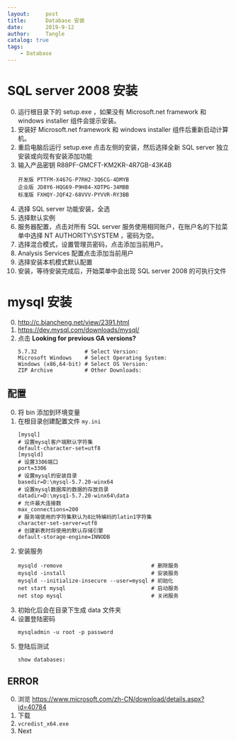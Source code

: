 ```yaml
---
layout:     post
title:      Database 安装
date:       2019-9-12
author:     Tangle
catalog: true
tags:
    - Database
---
```


#  SQL server 2008 安装

0. 运行根目录下的 setup.exe ，如果没有 Microsoft.net framework 和 windows installer 组件会提示安装。
0. 安装好 Microsoft.net framework 和 windows installer 组件后重新启动计算机。
0. 重启电脑后运行 setup.exe 点击左侧的安装，然后选择全新 SQL server 独立安装或向现有安装添加功能
0. 输入产品密钥 R88PF-GMCFT-KM2KR-4R7GB-43K4B
    ```
    开发版 PTTFM-X467G-P7RH2-3Q6CG-4DMYB
    企业版 JD8Y6-HQG69-P9H84-XDTPG-34MBB
    标准版 FXHQY-JQF42-68VVV-PYVVR-RY3BB
    ```
0. 选择 SQL server 功能安装，全选
0. 选择默认实例
0. 服务器配置，点击对所有 SQL server 服务使用相同账户，在账户名的下拉菜单中选择 NT AUTHORITY\SYSTEM ，密码为空。
0. 选择混合模式，设置管理员密码，点击添加当前用户。
0. Analysis Services 配置点击添加当前用户
0. 选择安装本机模式默认配置
0. 安装，等待安装完成后，开始菜单中会出现 SQL server 2008 的可执行文件

# mysql 安装

0. <http://c.biancheng.net/view/2391.html>
0. <https://dev.mysql.com/downloads/mysql/>
0. 点击 **Looking for previous GA versions?**
    ```
    5.7.32               # Select Version:
    Microsoft Windows    # Select Operating System:
    Windows (x86,64-bit) # Select OS Version:
    ZIP Archive          # Other Downloads:
    ```
## 配置

0. 将 bin 添加到环境变量
0. 在根目录创建配置文件 `my.ini`
    ```
    [mysql]
    # 设置mysql客户端默认字符集
    default-character-set=utf8
    [mysqld]
    # 设置3306端口
    port=3306
    # 设置mysql的安装目录
    basedir=D:\mysql-5.7.20-winx64
    # 设置mysql数据库的数据的存放目录
    datadir=D:\mysq1-5.7.20-winx64\data
    # 允许最大连接数
    max_connections=200
    # 服务端使用的字符集默认为8比特编码的latin1字符集
    character-set-server=utf8
    # 创建新表时将使用的默认存储引擎
    default-storage-engine=INNODB
    ```
0. 安装服务
    ```
    mysqld -remove                            # 删除服务
    mysqld -install                           # 安装服务
    mysqld --initialize-insecure --user=mysql # 初始化
    net start mysql                           # 启动服务
    net stop mysql                            # 关闭服务
    ```
0. 初始化后会在目录下生成 data 文件夹
0. 设置登陆密码
    ```
    mysqladmin -u root -p password
    ```
0. 登陆后测试
    ```
    show databases:
    ```


## ERROR

0. 浏览 <https://www.microsoft.com/zh-CN/download/details.aspx?id=40784>
0. 下载
0. `vcredist_x64.exe`
0. Next
